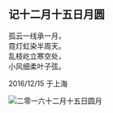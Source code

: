 ## 记十二月十五日月圆
孤云一线承一月，<br>
霓灯虹染半周天。<br>
乱枝屹立寒空处，<br>
小风细柔叶子弦。<br>

2016/12/15 于上海

![二零一六十二月十五日圆月](https://github.com/WillBeethoven/Poetry/blob/master/assets/二零一六十二月十五日圆月.jpg)
